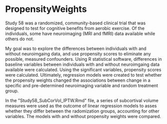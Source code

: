 # PropensityWeights
Study 58 was a randomized, community-based clinical trial that was designed to test for cognitive benefits from aerobic exercise. 
Of the individuals, some have neuroimaging (MRI and fMRI) data available while others do not. 

My goal was to explore the differences between individuals with and without neuroimgaing data, and use propensity scores to 
eliminate any possible, measured confounders. Using R statistical software, differences in baseline variables between individuals 
with and without neuroimgaing data available were calculated. Using the significant variables, propensity scores were calculated. 
Ultimately, regression models were created to test whether the propensity weights changed the associations between change in 
a specific and pre-determined neuroimaging variable and random treatment group.

In the "Study58_SubCorVol_IPTW.Rmd" file, a series of subcortival volume measures were used as the outcome of linear regression models to asses whether they differ between the radomization groups, accounting for other variables. The models with and without propensity weights were compared.
